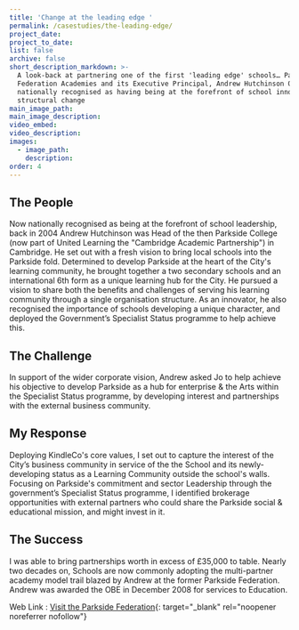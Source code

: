 ```yaml
---
title: 'Change at the leading edge '
permalink: /casestudies/the-leading-edge/
project_date:
project_to_date:
list: false
archive: false
short_description_markdown: >-
  A look-back at partnering one of the first 'leading edge' schools… Parkside
  Federation Academies and its Executive Principal, Andrew Hutchinson OBE, are
  nationally recognised as having being at the forefront of school innovation &
  structural change
main_image_path:
main_image_description:
video_embed:
video_description:
images:
  - image_path:
    description:
order: 4
---
```

## The People

Now nationally recognised as being at the forefront of school leadership, back in 2004 Andrew Hutchinson was Head of the then Parkside College (now part of United Learning the "Cambridge Academic Partnership") in Cambridge. He set out with a fresh vision to bring local schools into the Parkside fold. Determined to develop Parkside at the heart of the City's learning community, he brought together a two secondary schools and an international 6th form as a unique learning hub for the City. He pursued a vision to share both the benefits and challenges of serving his learning community through a single organisation structure. As an innovator, he also recognised the importance of schools developing a unique character, and deployed the Government’s Specialist Status programme to help achieve this.

## The Challenge

In support of the wider corporate vision, Andrew asked Jo to help achieve his objective to develop Parkside as a hub for enterprise & the Arts within the Specialist Status programme, by developing interest and partnerships with the external business community.

## My Response

Deploying KindleCo's core values, I set out to capture the interest of the City’s business community in service of the the School and its newly-developing status as a Learning Community outside the school's walls. Focusing on Parkside's commitment and sector Leadership through the government’s Specialist Status programme, I identified brokerage opportunities with external partners who could share the Parkside social & educational mission, and might invest in it.

## The Success

I was able to bring partnerships worth in excess of £35,000 to table. Nearly two decades on, Schools are now commonly adopting the multi-partner academy model trail blazed by Andrew at the former Parkside Federation. Andrew was awarded the OBE in December 2008 for services to Education.

Web Link : [Visit the Parkside Federation](https://www.parksidecc.org.uk/){: target="_blank" rel="noopener noreferrer nofollow"}&nbsp;